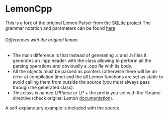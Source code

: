 # LemonCpp

This is a fork of the original Lemon Parser from the [SQLite project](http://www.hwaci.com/sw/lemon/)
The grammar notation and parameters can be found [here](http://www.hwaci.com/sw/lemon/lemon.html)

###### Differences with the original lemon
* The main difference is that instead of generating .c and .h files it generates an .hpp header with the class allowing to perform all the parsing operations and obviouslly a .cpp fle with its body.
* All the objects must be passed as pointers (otherwise there will be an error at compilation time) and the all Lemon functions are set as static to avoid calling them from outside the source (you must always pass through the generated class).
* This class is named LPParse or LP + the prefix you set with the %name directive (check original Lemon [documentation](http://www.hwaci.com/sw/lemon/lemon.html)).

A self-explanotary example is included with the source.

